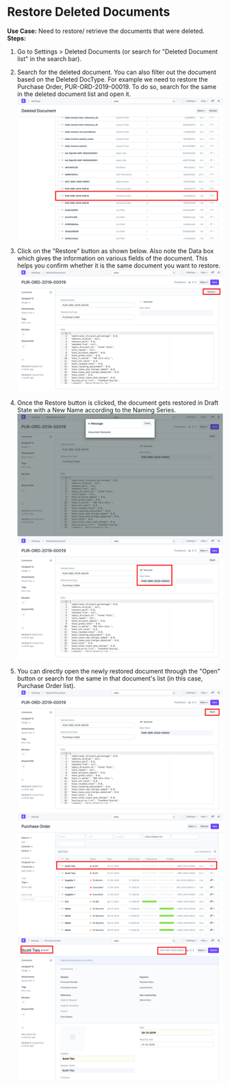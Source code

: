 
# Restore Deleted Documents



**Use Case:** Need to restore/ retrieve the documents that were deleted.  
**Steps:**  
1) Go to Settings > Deleted Documents (or search for "Deleted Document list" in the search bar).  
2) Search for the deleted document. You can also filter out the document based on the Deleted DocType. For example we need to restore the Purchase Order, PUR-ORD-2019-00019. To do so, search for the same in the deleted document list and open it.  
![](/files/x1l4m9r.png)  
3) Click on the "Restore" button as shown below. Also note the Data box which gives the information on various fields of the document. This helps you confirm whether it is the same document you want to restore.  
![](/files/5sXm7Xi.png)  
4) Once the Restore button is clicked, the document gets restored in Draft State with a New Name according to the Naming Series.  
![](/files/IRC4OKh.png)  
![](/files/sxprDuY.png)  
  
5) You can directly open the newly restored document through the "Open" button or search for the same in that document's list (in this case, Purchase Order list).  
![](/files/YBy5CQ4.png)  
![](/files/mOroVFj.png)  
![](/files/LBYeWKK.png)


